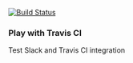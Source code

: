 [![Build Status](https://travis-ci.org/gis23/play-with-travis.svg?branch=master)](https://travis-ci.org/gis23/play-with-travis)
### Play with Travis CI
Test Slack and Travis CI integration
